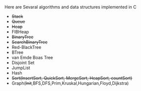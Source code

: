 Here are Sevaral algorithms and data structures implemented in C
* ~~Stack~~
* ~~Queue~~
* ~~Heap~~
* FIBHeap
* ~~BinaryTree~~
* ~~SearchBinaryTree~~
* Red-BlackTree
* BTree
* van Emde Boas Tree
* Disjoint Set
* JumpList
* Hash 
* ~~Sort(InsertSort, QuickSort, MergeSort, HeapSort, countSort)~~
* Graph(~~Init~~,BFS,DFS,Prim,Kruskal,Hungarian,Floyd,Dijkstra)
